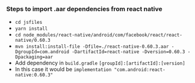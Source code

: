### Steps to import .aar dependencies from react native

- `cd jsfiles`
- `yarn install`
- `cd node_modules/react-native/android/com/facebook/react/react-native/0.60.3`
- `mvn install:install-file -Dfile=./react-native-0.60.3.aar -DgroupId=com.android -DartifactId=react-native -Dversion=0.60.3 -Dpackaging=aar`
- Add dependency in `build.gradle` `[groupId]:[artifactId]:[version]`
- In this case it would be `implementation "com.android:react-native:0.60.3"`